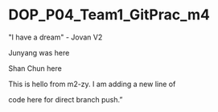 # DOP\_P04\_Team1\_GitPrac\_m4

"I have a dream" - Jovan V2

Junyang was here

Shan Chun here



This is hello from m2-zy. I am adding a new line of 

code here for direct branch push.”

